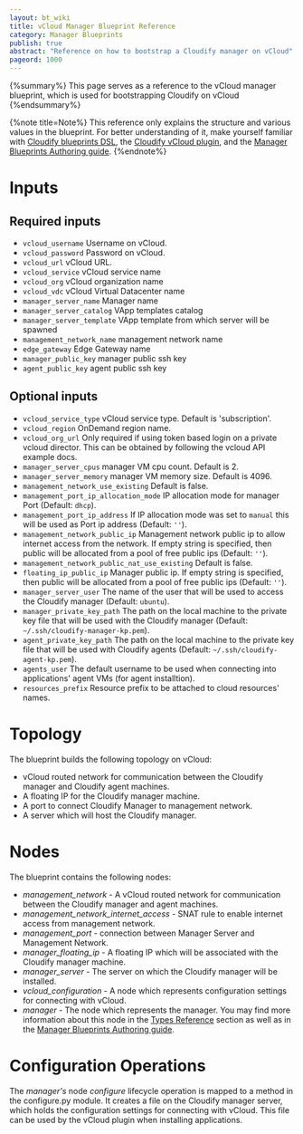 ```yaml
---
layout: bt_wiki
title: vCloud Manager Blueprint Reference
category: Manager Blueprints
publish: true
abstract: "Reference on how to bootstrap a Cloudify manager on vCloud"
pageord: 1000
---
```


{%summary%} This page serves as a reference to the vCloud manager blueprint, which is used for bootstrapping Cloudify on vCloud {%endsummary%}


{%note title=Note%}
This reference only explains the structure and various values in the blueprint. For better understanding of it, make yourself familiar with [Cloudify blueprints DSL](guide-blueprint.html), the [Cloudify vCloud plugin](plugin-vcloud.html), and the [Manager Blueprints Authoring guide](guide-authoring-manager-blueprints.html).
{%endnote%}

# Inputs

## Required inputs

* `vcloud_username` Username on vCloud.
* `vcloud_password` Password on vCloud.
* `vcloud_url` vCloud URL.
* `vcloud_service` vCloud service name
* `vcloud_org` vCloud organization name
* `vcloud_vdc` vCloud Virtual Datacenter name
* `manager_server_name` Manager name
* `manager_server_catalog` VApp templates catalog
* `manager_server_template` VApp template from which server will be spawned
* `management_network_name` management network name
* `edge_gateway` Edge Gateway name
* `manager_public_key` manager public ssh key
* `agent_public_key` agent public ssh key

## Optional inputs
* `vcloud_service_type` vCloud service type. Default is 'subscription'.
* `vcloud_region` OnDemand region name.
* `vcloud_org_url` Only required if using token based login on a private vcloud director. This can be obtained by following the vcloud API example docs.
* `manager_server_cpus` manager VM cpu count. Default is 2.
* `manager_server_memory` manager VM memory size. Default is 4096.
* `management_network_use_existing` Default is false.
* `management_port_ip_allocation_mode` IP allocation mode for manager Port (Default: `dhcp`).
* `management_port_ip_address` If IP allocation mode was set to `manual` this will be used as Port ip address (Default: `''`).
* `management_network_public_ip` Management network public ip to allow internet access from the network. If empty string is specified, then public will be allocated from a pool of free public ips (Default: `''`).
* `management_network_public_nat_use_existing` Default is false.
* `floating_ip_public_ip` Manager public ip. If empty string is specified, then public will be allocated from a pool of free public ips (Default: `''`).
* `manager_server_user` The name of the user that will be used to access the Cloudify manager (Default: `ubuntu`).
* `manager_private_key_path` The path on the local machine to the private key file that will be used with the Cloudify manager (Default: `~/.ssh/cloudify-manager-kp.pem`).
* `agent_private_key_path` The path on the local machine to the private key file that will be used with Cloudify agents (Default: `~/.ssh/cloudify-agent-kp.pem`).
* `agents_user` The default username to be used when connecting into applications' agent VMs (for agent installtion).
* `resources_prefix` Resource prefix to be attached to cloud resources' names.


# Topology

The blueprint builds the following topology on vCloud:

  - vCloud routed network for communication between the Cloudify manager and Cloudify agent machines.
  - A floating IP for the Cloudify manager machine.
  - A port to connect Cloudify Manager to management network.
  - A server which will host the Cloudify manager.


# Nodes

The blueprint contains the following nodes:

  - *management_network* - A vCloud routed network for communication between the Cloudify manager and agent machines.
  - *management_network_internet_access* - SNAT rule to enable internet access from management network.
  - *management_port* - connection between Manager Server and Management Network.
  - *manager_floating_ip* - A floating IP which will be associated with the Cloudify manager machine.
  - *manager_server* - The server on which the Cloudify manager will be installed.
  - *vcloud_configuration* - A node which represents configuration settings for connecting with vCloud.
  - *manager* - The node which represents the manager. You may find more information about this node in the [Types Reference](#reference-types.html#cloudifymanager-type) section as well as in the [Manager Blueprints Authoring guide](guide-authoring-manager-blueprints.html).


# Configuration Operations

The *manager's* node *configure* lifecycle operation is mapped to a method in the configure.py module. It creates a file on the Cloudify manager server, which holds the configuration settings for connecting with vCloud. This file can be used by the vCloud plugin when installing applications.